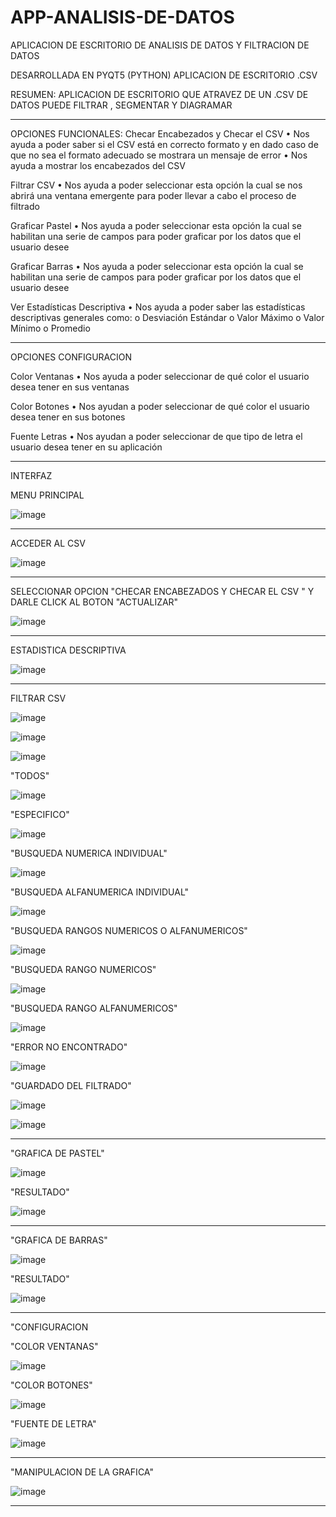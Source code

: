 # APP-ANALISIS-DE-DATOS
APLICACION DE ESCRITORIO DE ANALISIS DE DATOS Y FILTRACION DE DATOS 

DESARROLLADA EN PYQT5 (PYTHON) APLICACION DE ESCRITORIO .CSV

RESUMEN: APLICACION DE ESCRITORIO QUE ATRAVEZ DE UN .CSV DE DATOS PUEDE FILTRAR , SEGMENTAR Y DIAGRAMAR 

----------------------------------------------------------------------------------------------------------
OPCIONES FUNCIONALES:
  Checar Encabezados y Checar el CSV
    • Nos ayuda a poder saber si el CSV está en correcto formato y en dado caso de
    que no sea el formato adecuado se mostrara un mensaje de error
    • Nos ayuda a mostrar los encabezados del CSV
    
  Filtrar CSV
    • Nos ayuda a poder seleccionar esta opción la cual se nos abrirá una ventana
    emergente para poder llevar a cabo el proceso de filtrado
  
  Graficar Pastel
    • Nos ayuda a poder seleccionar esta opción la cual se habilitan una serie de
    campos para poder graficar por los datos que el usuario desee
    
  Graficar Barras
    • Nos ayuda a poder seleccionar esta opción la cual se habilitan una serie de
    campos para poder graficar por los datos que el usuario desee
    
  Ver Estadísticas Descriptiva
    • Nos ayuda a poder saber las estadísticas descriptivas generales como:
      o Desviación Estándar
      o Valor Máximo
      o Valor Mínimo
      o Promedio

----------------------------------------------------------------------------------------------------------

OPCIONES CONFIGURACION

  Color Ventanas
    • Nos ayuda a poder seleccionar de qué color el usuario desea tener en sus
    ventanas
    
  Color Botones
    • Nos ayudan a poder seleccionar de qué color el usuario desea tener en sus
    botones
    
  Fuente Letras
    • Nos ayudan a poder seleccionar de que tipo de letra el usuario desea tener en
    su aplicación
    
----------------------------------------------------------------------------------------------------------
INTERFAZ


MENU PRINCIPAL

![image](https://user-images.githubusercontent.com/60913160/228121524-1a29274d-8747-4338-9593-8b7404208021.png)


----------------------------------------------------------------------------------------------------------

ACCEDER AL CSV

![image](https://user-images.githubusercontent.com/60913160/228121595-cf525a29-9e7a-4e80-9880-adabe8b20700.png)


----------------------------------------------------------------------------------------------------------

SELECCIONAR OPCION "CHECAR ENCABEZADOS Y CHECAR EL CSV " Y DARLE CLICK AL BOTON "ACTUALIZAR"

![image](https://user-images.githubusercontent.com/60913160/228122323-138e80a5-7389-4e22-82b5-c4aca2e1e5df.png)



----------------------------------------------------------------------------------------------------------



ESTADISTICA DESCRIPTIVA

![image](https://user-images.githubusercontent.com/60913160/228122402-f2c1f7fc-5468-4faa-994a-330ce3163aa6.png)

----------------------------------------------------------------------------------------------------------

FILTRAR CSV

![image](https://user-images.githubusercontent.com/60913160/228122583-20991438-b5d7-4be4-8c74-a783701cc83e.png)



![image](https://user-images.githubusercontent.com/60913160/228122649-241273e7-3783-4344-8767-cb6270ba79be.png)


![image](https://user-images.githubusercontent.com/60913160/228122699-f50f1042-b6d2-48ef-ba5a-ec688f160c3c.png)

"TODOS"

![image](https://user-images.githubusercontent.com/60913160/228122891-1c5f4d3e-8903-4425-baca-0a7536147829.png)

"ESPECIFICO"

![image](https://user-images.githubusercontent.com/60913160/228123011-edf38c2d-3d00-40ce-8bc3-3ed053e891b7.png)


"BUSQUEDA NUMERICA INDIVIDUAL"

![image](https://user-images.githubusercontent.com/60913160/228123085-0b61071c-d617-4309-9f9a-2dfbeb657604.png)


"BUSQUEDA ALFANUMERICA INDIVIDUAL"

![image](https://user-images.githubusercontent.com/60913160/228123146-4c20fb7c-9f2e-4b18-9499-f1b94b9b3ea3.png)


"BUSQUEDA RANGOS NUMERICOS O ALFANUMERICOS"

![image](https://user-images.githubusercontent.com/60913160/228123235-91188896-a405-448f-a5b7-c4a89ea93530.png)


"BUSQUEDA RANGO NUMERICOS"

![image](https://user-images.githubusercontent.com/60913160/228123325-2c8169a1-65d2-4a37-8f5f-f376c96db8aa.png)


"BUSQUEDA RANGO ALFANUMERICOS"

![image](https://user-images.githubusercontent.com/60913160/228123390-cc034759-77f3-4209-8bc7-366fdd9b77cc.png)


"ERROR NO ENCONTRADO"

![image](https://user-images.githubusercontent.com/60913160/228123451-26321f2b-18e4-4253-a584-36804805c755.png)


"GUARDADO DEL FILTRADO"

![image](https://user-images.githubusercontent.com/60913160/228123508-1ae27285-e7ac-44f2-9b81-b029f57995da.png)


![image](https://user-images.githubusercontent.com/60913160/228123528-54be121a-d53a-4371-970f-78734ed3be1c.png)



----------------------------------------------------------------------------------------------------------


"GRAFICA DE PASTEL"

![image](https://user-images.githubusercontent.com/60913160/228123601-b45e8f35-f5cd-4fb4-a90d-91190928153e.png)


"RESULTADO"

![image](https://user-images.githubusercontent.com/60913160/228123646-bf3d687b-2ae6-47c0-a960-cc99ae3fd7cd.png)


----------------------------------------------------------------------------------------------------------

"GRAFICA DE BARRAS"

![image](https://user-images.githubusercontent.com/60913160/228123752-3e286b90-fbd9-46e5-b6f6-67c47311af89.png)


"RESULTADO"

![image](https://user-images.githubusercontent.com/60913160/228123802-82e69b16-8135-4503-ba06-fe3df71e67dd.png)


----------------------------------------------------------------------------------------------------------


"CONFIGURACION

  "COLOR VENTANAS"
  
  ![image](https://user-images.githubusercontent.com/60913160/228123877-67cd1659-40d0-4360-ad48-1afae68d0a57.png)


  "COLOR BOTONES"
  
  ![image](https://user-images.githubusercontent.com/60913160/228123939-37a57aac-1367-40fc-8d94-4689be05e5e1.png)


  "FUENTE DE LETRA"
  
  ![image](https://user-images.githubusercontent.com/60913160/228124007-2a62772b-f8c5-4566-a32b-68b1cacb3fe8.png)


----------------------------------------------------------------------------------------------------------

"MANIPULACION DE LA GRAFICA"

![image](https://user-images.githubusercontent.com/60913160/228124094-87f0a40e-97e9-45d3-9fc1-3a0fc7cb0993.png)


----------------------------------------------------------------------------------------------------------


